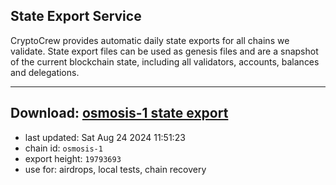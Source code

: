 ## State Export Service
CryptoCrew provides automatic daily state exports for all chains we validate. State export files can be used as genesis files and are a snapshot of the current blockchain state, including all validators, accounts, balances and delegations.

---
**Download: [osmosis-1 state export](https://dl-eu2.ccvalidators.com/SERVICE/osmosis/osmosis-1_export_19793693.json)**
---

- last updated: Sat Aug 24 2024 11:51:23
- chain id: `osmosis-1`
- export height: `19793693`
- use for: airdrops, local tests, chain recovery
